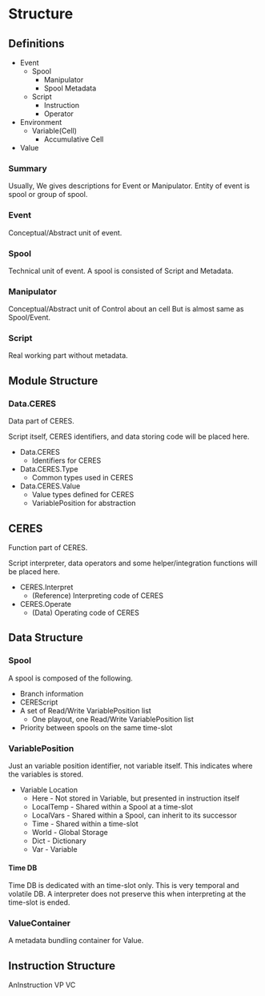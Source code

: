 Structure
====

## Definitions

* Event
  * Spool
    * Manipulator
    * Spool Metadata
  * Script
    * Instruction
    * Operator
* Environment
  * Variable(Cell)
    * Accumulative Cell
* Value

### Summary

Usually, We gives descriptions for Event or Manipulator.
Entity of event is spool or group of spool.

### Event

Conceptual/Abstract unit of event.

### Spool

Technical unit of event.
A spool is consisted of Script and Metadata.

### Manipulator

Conceptual/Abstract unit of Control about an cell
But is almost same as Spool/Event.

### Script

Real working part without metadata.

## Module Structure

### Data.CERES

Data part of CERES.

Script itself, CERES identifiers, and data storing code will be placed here.

* Data.CERES
  * Identifiers for CERES
* Data.CERES.Type
  * Common types used in CERES
* Data.CERES.Value
  * Value types defined for CERES
  * VariablePosition for abstraction

## CERES

Function part of CERES.

Script interpreter, data operators and some helper/integration functions will be placed here.

* CERES.Interpret
  * (Reference) Interpreting code of CERES
* CERES.Operate
  * (Data) Operating code of CERES

## Data Structure

### Spool

A spool is composed of the following.

* Branch information
* CEREScript
* A set of Read/Write VariablePosition list
  * One playout, one Read/Write VariablePosition list
* Priority between spools on the same time-slot

### VariablePosition

Just an variable position identifier, not variable itself.
This indicates where the variables is stored.

* Variable Location
  * Here - Not stored in Variable, but presented in instruction itself
  * LocalTemp - Shared within a Spool at a time-slot
  * LocalVars - Shared within a Spool, can inherit to its successor
  * Time - Shared within a time-slot
  * World - Global Storage
  * Dict - Dictionary
  * Var - Variable

#### Time DB

Time DB is dedicated with an time-slot only.
This is very temporal and volatile DB.
A interpreter does not preserve this when interpreting at the time-slot is ended.

### ValueContainer

A metadata bundling container for Value.

## Instruction Structure

AnInstruction VP VC

